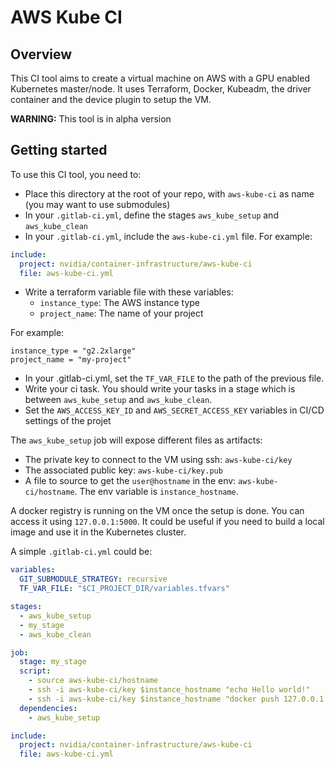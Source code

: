 # AWS Kube CI

## Overview

This CI tool aims to create a virtual machine on AWS with a GPU enabled Kubernetes
master/node. It uses Terraform, Docker, Kubeadm, the driver container and the device
plugin to setup the VM.

**WARNING:** This tool is in alpha version

## Getting started

To use this CI tool, you need to:

- Place this directory at the root of your repo, with `aws-kube-ci` as name (you
    may want to use submodules)
- In your `.gitlab-ci.yml`, define the stages `aws_kube_setup` and `aws_kube_clean`
- In your `.gitlab-ci.yml`, include the `aws-kube-ci.yml` file. For example:
```yaml
include:
  project: nvidia/container-infrastructure/aws-kube-ci
  file: aws-kube-ci.yml
```
- Write a terraform variable file with these variables:
  - `instance_type`: The AWS instance type
  - `project_name`: The name of your project

For example:
```
instance_type = "g2.2xlarge"
project_name = "my-project"
```
- In your .gitlab-ci.yml, set the `TF_VAR_FILE` to the path of the previous file.
- Write your ci task. You should write your tasks in a stage which is between `aws_kube_setup` and `aws_kube_clean`.
- Set the `AWS_ACCESS_KEY_ID` and `AWS_SECRET_ACCESS_KEY` variables in CI/CD
  settings of the projet

The `aws_kube_setup` job will expose different files as artifacts:
- The private key to connect to the VM using ssh: `aws-kube-ci/key`
- The associated public key: `aws-kube-ci/key.pub`
- A file to source to get the `user@hostname` in the env: `aws-kube-ci/hostname`. The env
variable is `instance_hostname`.

A docker registry is running on the VM once the setup is done. You can access it
using `127.0.0.1:5000`. It could be useful if you need to build a local image
and use it in the Kubernetes cluster.

A simple `.gitlab-ci.yml` could be:
```yaml
variables:
  GIT_SUBMODULE_STRATEGY: recursive
  TF_VAR_FILE: "$CI_PROJECT_DIR/variables.tfvars"

stages:
  - aws_kube_setup
  - my_stage
  - aws_kube_clean

job:
  stage: my_stage
  script:
    - source aws-kube-ci/hostname
    - ssh -i aws-kube-ci/key $instance_hostname "echo Hello world!"
    - ssh -i aws-kube-ci/key $instance_hostname "docker push 127.0.0.1:5000/my_image"
  dependencies:
    - aws_kube_setup

include:
  project: nvidia/container-infrastructure/aws-kube-ci
  file: aws-kube-ci.yml
```
